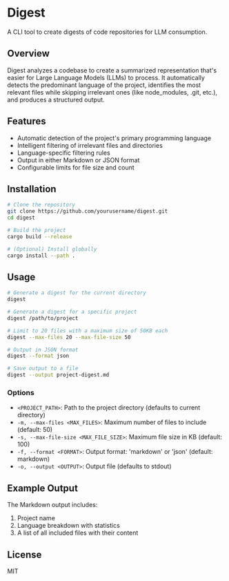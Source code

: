 # Digest

A CLI tool to create digests of code repositories for LLM consumption.

## Overview

Digest analyzes a codebase to create a summarized representation that's easier for Large Language Models (LLMs) to process. It automatically detects the predominant language of the project, identifies the most relevant files while skipping irrelevant ones (like node_modules, .git, etc.), and produces a structured output.

## Features

- Automatic detection of the project's primary programming language
- Intelligent filtering of irrelevant files and directories
- Language-specific filtering rules
- Output in either Markdown or JSON format
- Configurable limits for file size and count

## Installation

```bash
# Clone the repository
git clone https://github.com/yourusername/digest.git
cd digest

# Build the project
cargo build --release

# (Optional) Install globally
cargo install --path .
```

## Usage

```bash
# Generate a digest for the current directory
digest

# Generate a digest for a specific project
digest /path/to/project

# Limit to 20 files with a maximum size of 50KB each
digest --max-files 20 --max-file-size 50

# Output in JSON format
digest --format json

# Save output to a file
digest --output project-digest.md
```

### Options

- `<PROJECT_PATH>`: Path to the project directory (defaults to current directory)
- `-m, --max-files <MAX_FILES>`: Maximum number of files to include (default: 50)
- `-s, --max-file-size <MAX_FILE_SIZE>`: Maximum file size in KB (default: 100)
- `-f, --format <FORMAT>`: Output format: 'markdown' or 'json' (default: markdown)
- `-o, --output <OUTPUT>`: Output file (defaults to stdout)

## Example Output

The Markdown output includes:

1. Project name
2. Language breakdown with statistics
3. A list of all included files with their content

## License

MIT 